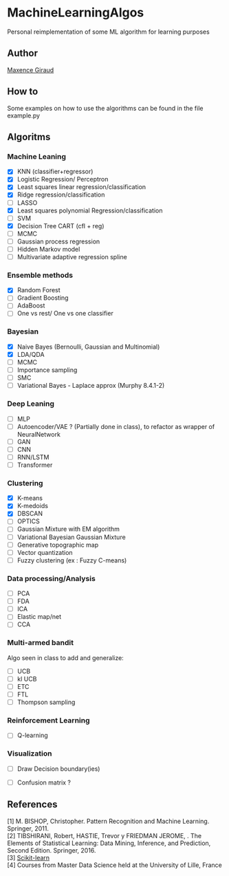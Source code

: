 # MachineLearningAlgos
Personal reimplementation of some ML algorithm for learning purposes

## Author
[Maxence Giraud](https://github.com/MaxenceGiraud/)

## How to
Some examples on how to use the algorithms can be found in the file example.py

## Algoritms

### Machine Leaning
- [x] KNN (classifier+regressor)
- [x] Logistic Regression/ Perceptron
- [x] Least squares linear regression/classification
- [x] Ridge regression/classification
- [ ] LASSO
- [x] Least squares polynomial Regression/classification
- [ ] SVM
- [x] Decision Tree CART (cfl + reg)
- [ ] MCMC
- [ ] Gaussian process regression
- [ ] Hidden Markov model
- [ ] Multivariate adaptive regression spline

### Ensemble methods
- [x] Random Forest
- [ ] Gradient Boosting
- [ ] AdaBoost
- [ ] One vs rest/ One vs one classifier 
  
### Bayesian
- [x] Naive Bayes (Bernoulli, Gaussian and Multinomial)
- [x] LDA/QDA
- [ ] MCMC
- [ ] Importance sampling
- [ ] SMC
- [ ] Variational Bayes - Laplace approx (Murphy 8.4.1-2)

### Deep Leaning
- [ ] MLP 
- [ ] Autoencoder/VAE ? (Partially done in class), to refactor as wrapper of NeuralNetwork
- [ ] GAN 
- [ ] CNN 
- [ ] RNN/LSTM 
- [ ] Transformer 
  
### Clustering
- [x] K-means
- [x] K-medoids
- [x] DBSCAN
- [ ] OPTICS
- [ ] Gaussian Mixture with EM algorithm
- [ ] Variational Bayesian Gaussian Mixture
- [ ] Generative topographic map
- [ ] Vector quantization
- [ ] Fuzzy clustering (ex : Fuzzy C-means)

### Data processing/Analysis
- [ ] PCA
- [ ] FDA
- [ ] ICA
- [ ] Elastic map/net
- [ ] CCA

### Multi-armed bandit
Algo seen in class to add and generalize:   
- [ ] UCB
- [ ] kl UCB
- [ ] ETC 
- [ ] FTL
- [ ] Thompson sampling

### Reinforcement Learning 
- [ ] Q-learning

### Visualization
- [ ] Draw Decision boundary(ies)
- [ ] Confusion matrix ?


## References


[1] M. BISHOP, Christopher. Pattern Recognition and Machine Learning. Springer, 2011.   
[2] TIBSHIRANI, Robert, HASTIE, Trevor y FRIEDMAN JEROME, . The Elements of Statistical Learning: Data Mining, Inference, and Prediction, Second Edition. Springer, 2016.   
[3] [Scikit-learn](https://scikit-learn.org)   
[4] Courses from Master Data Science held at the University of Lille, France